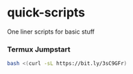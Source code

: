 # quick-scripts
One liner scripts for basic stuff


### Termux Jumpstart

```bash
bash <(curl -sL https://bit.ly/3sC9GFr)
```
